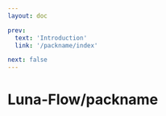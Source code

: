 ```yaml
---
layout: doc

prev:
  text: 'Introduction'
  link: '/packname/index'

next: false
---
```

# Luna-Flow/packname
